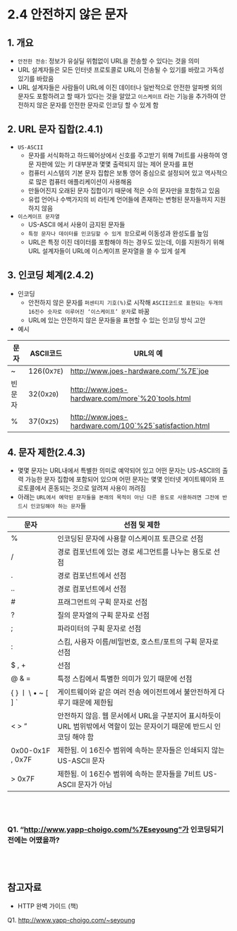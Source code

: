 # 2.4 안전하지 않은 문자

## 1. 개요

- `안전한 전송`: 정보가 유실딜 위험없이 URL을 전송할 수 있다는 것을 의미
- URL 설계자들은 모든 인터넷 프로토콜로 URL이 전송될 수 있기를 바랐고 가독성 있기를 바랐음
- URL 설계자들은 사람들이 URL에 이진 데이터나 일반적으로 안전한 알파벳 외의 문자도 포함하려고 할 때가 있다는 것을 알았고 `이스케이프` 라는 기능을 추가하여 안전하지 않은 문자를 안전한 문자로 인코딩 할 수 있게 함

## 2. URL 문자 집합(2.4.1)

- `US-ASCII`
  - 문자를 서식화하고 하드웨어상에서 신호를 주고받기 위해 7비트를 사용하여 영문 자판에 있는 키 대부분과 몇몇 출력되지 않는 제어 문자를 표현
  - 컴퓨터 시스템의 기본 문자 집합은 보통 영어 중심으로 설정되어 있고 역사적으로 많은 컴퓨터 애플리케이션이 사용해옴
  - 만들어진지 오래된 문자 집합이기 때문에 적은 수의 문자만을 포함하고 있음
  - 유럽 언어나 수백가지의 비 라틴계 언어들에 존재하는 변형된 문자들까지 지원하지 않음
- `이스케이프 문자열`
  - US-ASCII 에서 사용이 금지된 문자들
  - `특정 문자나 데이터를 인코딩할 수 있게 함`으로써 이동성과 완성도를 높임
  - URL은 특정 이진 데이터를 포함해야 하는 경우도 있는데, 이를 지원하기 위해 URL 설계자들이 URL에 이스케이프 문자열을 쓸 수 있게 설계

## 3. 인코딩 체계(2.4.2)

- 인코딩
  - 안전하지 않은 문자를 `퍼센티지 기호(%)`로 시작해 `ASCII코드로 표현되는 두개의 16진수 숫자로 이루어진 ‘이스케이프’ 문자`로 바꿈
  - URL에 있는 안전하지 않은 문자들을 표현할 수 있는 인코딩 방식 고안
- 예시

|문자|ASCII코드|URL의 예|
|------|---|---|
|~|126(0x`7E`)|http://www.joes-hardware.com/`%7E`joe|
|빈문자|32(0x`20`)|http://www.joes-hardware.com/more`%20`tools.html|
|%|37(0x`25`)|http://www.joes-hardware.com/100`%25`satisfaction.html|

## 4. 문자 제한(2.4.3)

- 몇몇 문자는 URL내에서 특별한 의미로 예약되어 있고 어떤 문자는 US-ASCII의 출력 가능한 문자 집합에 포함되어 있으며 어떤 문자는 몇몇 인터넷 게이트웨이와 프로토콜에서 혼동되는 것으로 알려져 사용이 꺼려짐
- 아래는 `URL에서 예약된 문자들을 본래의 목적이 아닌 다른 용도로 사용하려면 그전에 반드시 인코딩해야 하는 문자`들

| 문자 | 선점 및 제한 |
|------|---|
| % | 인코딩된 문자에 사용할 이스케이프 토큰으로 선점 |
| / | 경로 컴포넌트에 있는 경로 세그먼트를 나누는 용도로 선점 |
| . | 경로 컴포넌트에서 선점 |
| .. | 경로 컴포넌트에서 선점 |
| # | 프래그먼트의 구획 문자로 선점 |
| ? | 질의 문자열의 구획 문자로 선점 |
| ; | 파라미터의 구획 문자로 선점 |
| : | 스킴, 사용자 이름/비밀번호, 호스트/포트의 구획 문자로 선점 |
| $ , + | 선점 |
| @ & = | 특정 스킴에서 특별한 의미가 있기 때문에 선점 |
| { } ㅣ \ • ~ [ ] ` | 게이트웨이와 같은 여러 전송 에이전트에서 불안전하게 다루기 때문에 제한됨 |
| < > “ | 안전하지 않음. 웹 문서에서 URL을 구분지어 표시하듯이 URL 범위밖에서 역할이 있는 문자이기 때문에 반드시 인코딩 해야 함 |
| 0x00-0x1F , 0x7F | 제한됨. 이 16진수 범위에 속하는 문자들은 인쇄되지 않는 US-ASCII 문자 |
| > 0x7F | 제한됨. 이 16진수 범위에 속하는 문자들을 7비트 US-ASCII 문자가 아님 |

<br/>
<br/>

### Q1. “http://www.yapp-choigo.com/%7Eseyoung”가 인코딩되기 전에는 어땠을까?

<br/>
<br/>

## 참고자료

- HTTP 완벽 가이드 (책)

Q1. http://www.yapp-choigo.com/~seyoung
